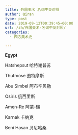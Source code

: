 ```yaml
---
title: 外国美术 名词中英对照
author: Qiran
type: post
date: 2019-09-12T00:39:45+00:00
url: /zh/外国美术-名词中英对照/
categories:
  - 西方美术史

---
```

**Egypt**

Hatshepsut 哈特谢普苏

Thutmose 图特摩斯

Abu Simbel 阿布辛贝勒

Osiris 俄西里斯

Amen-Re 阿蒙-瑞

Karnak 卡纳克

Beni Hasan 贝尼哈桑